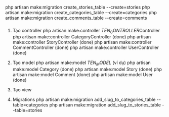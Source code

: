 ####
php artisan make:migration create_stories_table --create=stories
php artisan make:migration create_categories_table --create=categories
php artisan make:migration create_comments_table --create=comments

### 
1. Tạo controller
php artisan make:controller $TEN_CONTROLLER$Controller
php artisan make:controller CategoryController (done)
php artisan make:controller StoryController (done)
php artisan make:controller CommentController (done)
php artisan make:controller UserController (done)


2. Tạo model
php artisan make:model $TEN_MODEL$ (ví dụ)
php artisan make:model Category (done)
php artisan make:model Story (done)
php artisan make:model Comment (done)
php artisan make:model User (done)
3. Tạo view

4. Migrations
php artisan make:migration add_slug_to_categories_table --table=categories
php artisan make:migration add_slug_to_stories_table --table=stories